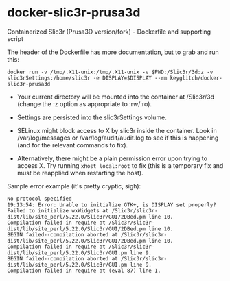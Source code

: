 # docker-slic3r-prusa3d

Containerized Slic3r (Prusa3D version/fork) - Dockerfile and supporting script

The header of the Dockerfile has more documentation, but to grab and run this:

`docker run -v /tmp/.X11-unix:/tmp/.X11-unix -v $PWD:/Slic3r/3d:z -v slic3rSettings:/home/slic3r -e DISPLAY=$DISPLAY --rm keyglitch/docker-slic3r-prusa3d`

* Your current directory will be mounted into the container at /Slic3r/3d (change the :z option as appropriate to :rw/:ro). 

* Settings are persisted into the slic3rSettings volume.

* SELinux might block access to X by slic3r inside the container. Look in /var/log/messages or /var/log/audit/audit.log to see if this is happening (and for the relevant commands to fix).

* Alternatively, there might be a plain permission error upon trying to access X. Try running `xhost local:root` to fix (this is a temporary fix and must be reapplied when restarting the host).

Sample error example (it\'s pretty cryptic, sigh):

    No protocol specified
    19:13:54: Error: Unable to initialize GTK+, is DISPLAY set properly?
    Failed to initialize wxWidgets at /Slic3r/slic3r-dist/lib/site_perl/5.22.0/Slic3r/GUI/2DBed.pm line 10.
    Compilation failed in require at /Slic3r/slic3r-dist/lib/site_perl/5.22.0/Slic3r/GUI/2DBed.pm line 10.
    BEGIN failed--compilation aborted at /Slic3r/slic3r-dist/lib/site_perl/5.22.0/Slic3r/GUI/2DBed.pm line 10.
    Compilation failed in require at /Slic3r/slic3r-dist/lib/site_perl/5.22.0/Slic3r/GUI.pm line 9.
    BEGIN failed--compilation aborted at /Slic3r/slic3r-dist/lib/site_perl/5.22.0/Slic3r/GUI.pm line 9.
    Compilation failed in require at (eval 87) line 1.

